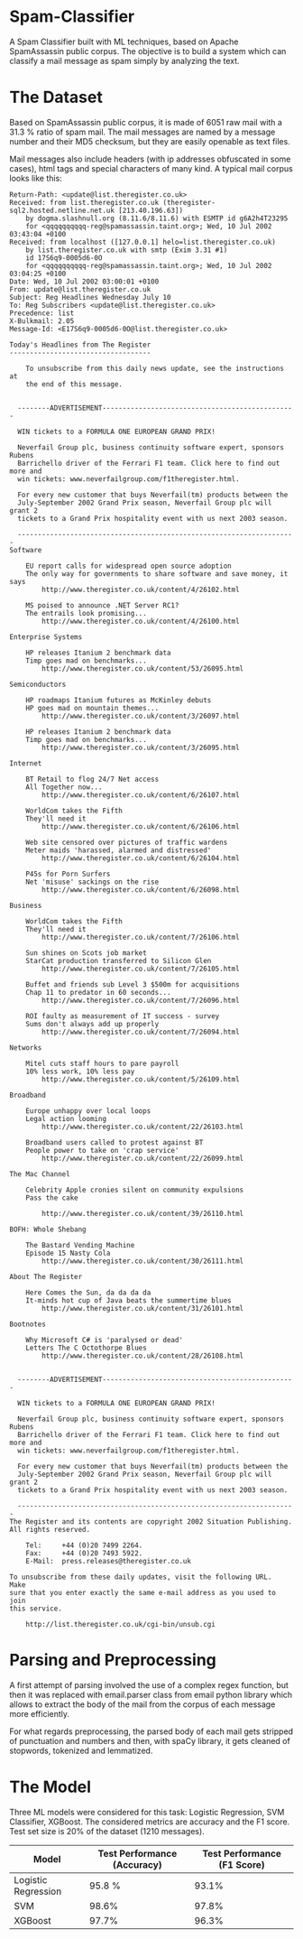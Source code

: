 # Spam-Classifier
A Spam Classifier built with ML techniques, based on Apache SpamAssassin public corpus. The objective is to build a system which can classify a mail message as spam simply by analyzing the text.


# The Dataset

Based on SpamAssassin public corpus, it is made of 6051 raw mail with a 31.3 % ratio of spam mail. The mail messages are named by a message number and their MD5 checksum, but they are easily openable as text files.

Mail messages also include headers (with ip addresses obfuscated in some cases), html tags and special characters of many kind.
A typical mail corpus looks like this:

```
Return-Path: <update@list.theregister.co.uk>
Received: from list.theregister.co.uk (theregister-sql2.hosted.netline.net.uk [213.40.196.63])
	by dogma.slashnull.org (8.11.6/8.11.6) with ESMTP id g6A2h4T23295
	for <qqqqqqqqqq-reg@spamassassin.taint.org>; Wed, 10 Jul 2002 03:43:04 +0100
Received: from localhost ([127.0.0.1] helo=list.theregister.co.uk)
	by list.theregister.co.uk with smtp (Exim 3.31 #1)
	id 17S6q9-0005d6-0O
	for <qqqqqqqqqq-reg@spamassassin.taint.org>; Wed, 10 Jul 2002 03:04:25 +0100
Date: Wed, 10 Jul 2002 03:00:01 +0100
From: update@list.theregister.co.uk
Subject: Reg Headlines Wednesday July 10
To: Reg Subscribers <update@list.theregister.co.uk>
Precedence: list
X-Bulkmail: 2.05
Message-Id: <E17S6q9-0005d6-0O@list.theregister.co.uk>

Today's Headlines from The Register
-----------------------------------

    To unsubscribe from this daily news update, see the instructions at
    the end of this message.


  --------ADVERTISEMENT------------------------------------------------

  WIN tickets to a FORMULA ONE EUROPEAN GRAND PRIX!

  Neverfail Group plc, business continuity software expert, sponsors Rubens
  Barrichello driver of the Ferrari F1 team. Click here to find out more and
  win tickets: www.neverfailgroup.com/f1theregister.html.

  For every new customer that buys Neverfail(tm) products between the
  July-September 2002 Grand Prix season, Neverfail Group plc will grant 2
  tickets to a Grand Prix hospitality event with us next 2003 season.

  ---------------------------------------------------------------------
Software

    EU report calls for widespread open source adoption
    The only way for governments to share software and save money, it says
        http://www.theregister.co.uk/content/4/26102.html

    MS poised to announce .NET Server RC1?
    The entrails look promising...
        http://www.theregister.co.uk/content/4/26100.html

Enterprise Systems

    HP releases Itanium 2 benchmark data
    Timp goes mad on benchmarks...
        http://www.theregister.co.uk/content/53/26095.html

Semiconductors

    HP roadmaps Itanium futures as McKinley debuts
    HP goes mad on mountain themes...
        http://www.theregister.co.uk/content/3/26097.html

    HP releases Itanium 2 benchmark data
    Timp goes mad on benchmarks...
        http://www.theregister.co.uk/content/3/26095.html

Internet

    BT Retail to flog 24/7 Net access
    All Together now...
        http://www.theregister.co.uk/content/6/26107.html

    WorldCom takes the Fifth
    They'll need it
        http://www.theregister.co.uk/content/6/26106.html

    Web site censored over pictures of traffic wardens 
    Meter maids 'harassed, alarmed and distressed'
        http://www.theregister.co.uk/content/6/26104.html

    P45s for Porn Surfers 
    Net 'misuse' sackings on the rise
        http://www.theregister.co.uk/content/6/26098.html

Business

    WorldCom takes the Fifth
    They'll need it
        http://www.theregister.co.uk/content/7/26106.html

    Sun shines on Scots job market
    StarCat production transferred to Silicon Glen
        http://www.theregister.co.uk/content/7/26105.html

    Buffet and friends sub Level 3 $500m for acquisitions
    Chap 11 to predator in 60 seconds...
        http://www.theregister.co.uk/content/7/26096.html

    ROI faulty as measurement of IT success - survey
    Sums don't always add up properly
        http://www.theregister.co.uk/content/7/26094.html

Networks

    Mitel cuts staff hours to pare payroll
    10% less work, 10% less pay
        http://www.theregister.co.uk/content/5/26109.html

Broadband

    Europe unhappy over local loops 
    Legal action looming
        http://www.theregister.co.uk/content/22/26103.html

    Broadband users called to protest against BT
    People power to take on 'crap service'
        http://www.theregister.co.uk/content/22/26099.html

The Mac Channel

    Celebrity Apple cronies silent on community expulsions
    Pass the cake

        http://www.theregister.co.uk/content/39/26110.html

BOFH: Whole Shebang

    The Bastard Vending Machine
    Episode 15 Nasty Cola
        http://www.theregister.co.uk/content/30/26111.html

About The Register

    Here Comes the Sun, da da da da
    It-minds hot cup of Java beats the summertime blues
        http://www.theregister.co.uk/content/31/26101.html

Bootnotes

    Why Microsoft C# is 'paralysed or dead'
    Letters The C Octothorpe Blues 
        http://www.theregister.co.uk/content/28/26108.html


  --------ADVERTISEMENT------------------------------------------------

  WIN tickets to a FORMULA ONE EUROPEAN GRAND PRIX!

  Neverfail Group plc, business continuity software expert, sponsors Rubens
  Barrichello driver of the Ferrari F1 team. Click here to find out more and
  win tickets: www.neverfailgroup.com/f1theregister.html.

  For every new customer that buys Neverfail(tm) products between the
  July-September 2002 Grand Prix season, Neverfail Group plc will grant 2
  tickets to a Grand Prix hospitality event with us next 2003 season.

  ---------------------------------------------------------------------
The Register and its contents are copyright 2002 Situation Publishing.
All rights reserved.

    Tel:     +44 (0)20 7499 2264.
    Fax:     +44 (0)20 7493 5922.
    E-Mail:  press.releases@theregister.co.uk

To unsubscribe from these daily updates, visit the following URL.  Make
sure that you enter exactly the same e-mail address as you used to join
this service.

    http://list.theregister.co.uk/cgi-bin/unsub.cgi

```


# Parsing and Preprocessing

A first attempt of parsing involved the use of a complex regex function, but then it was replaced with email.parser class from email python library which allows to extract the body of the mail from the corpus of each message more efficiently.

For what regards preprocessing, the parsed body of each mail gets stripped of punctuation and numbers and then, with spaCy library, it gets cleaned of stopwords, tokenized and lemmatized.


# The Model

Three ML models were considered for this task: Logistic Regression, SVM Classifier, XGBoost. The considered metrics are accuracy and the F1 score.
Test set size is 20% of the dataset (1210 messages).

| Model  | Test Performance (Accuracy) | Test Performance (F1 Score) |
| ------------- | ------------- | ------------- |
| Logistic Regression  | 95.8 %  | 93.1%  |
| SVM | 98.6%  | 97.8% |
| XGBoost | 97.7% | 96.3% |
